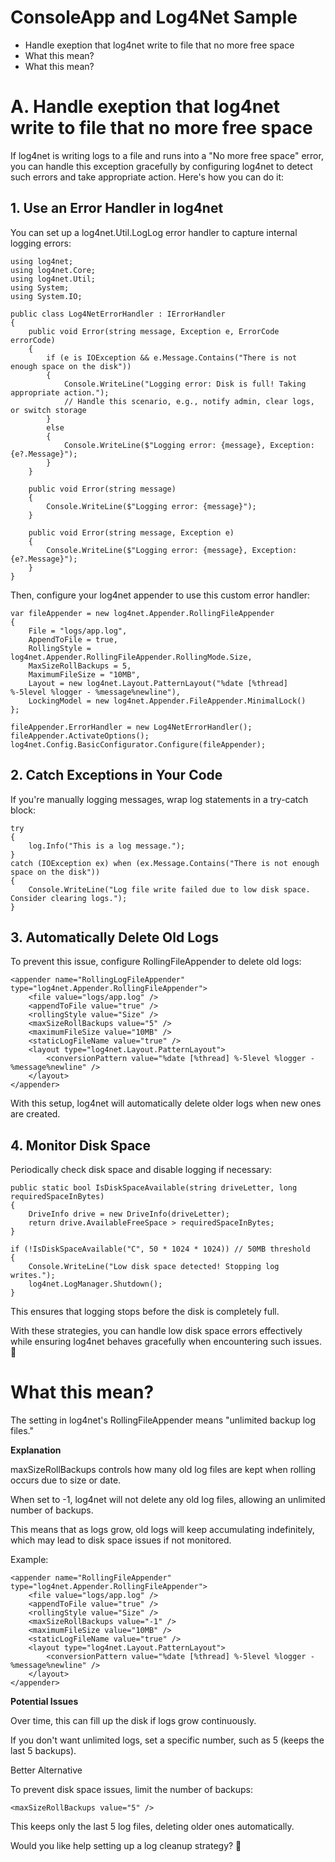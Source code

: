# ConsoleApp and Log4Net Sample
* Handle exeption that log4net write to file that no more free space
* What <maxSizeRollBackups value="-1" /> this mean?
* What <maxSizeRollBackups value="5" /> this mean?

# A. Handle exeption that log4net write to file that no more free space

If log4net is writing logs to a file and runs into a "No more free space" error, you can handle this exception gracefully by configuring log4net to detect such errors and take appropriate action. Here's how you can do it:

## 1. Use an Error Handler in log4net
You can set up a log4net.Util.LogLog error handler to capture internal logging errors:
```
using log4net;
using log4net.Core;
using log4net.Util;
using System;
using System.IO;

public class Log4NetErrorHandler : IErrorHandler
{
    public void Error(string message, Exception e, ErrorCode errorCode)
    {
        if (e is IOException && e.Message.Contains("There is not enough space on the disk"))
        {
            Console.WriteLine("Logging error: Disk is full! Taking appropriate action.");
            // Handle this scenario, e.g., notify admin, clear logs, or switch storage
        }
        else
        {
            Console.WriteLine($"Logging error: {message}, Exception: {e?.Message}");
        }
    }

    public void Error(string message)
    {
        Console.WriteLine($"Logging error: {message}");
    }

    public void Error(string message, Exception e)
    {
        Console.WriteLine($"Logging error: {message}, Exception: {e?.Message}");
    }
}
```

Then, configure your log4net appender to use this custom error handler:
```
var fileAppender = new log4net.Appender.RollingFileAppender
{
    File = "logs/app.log",
    AppendToFile = true,
    RollingStyle = log4net.Appender.RollingFileAppender.RollingMode.Size,
    MaxSizeRollBackups = 5,
    MaximumFileSize = "10MB",
    Layout = new log4net.Layout.PatternLayout("%date [%thread] %-5level %logger - %message%newline"),
    LockingModel = new log4net.Appender.FileAppender.MinimalLock()
};

fileAppender.ErrorHandler = new Log4NetErrorHandler();
fileAppender.ActivateOptions();
log4net.Config.BasicConfigurator.Configure(fileAppender);
```

## 2. Catch Exceptions in Your Code
If you're manually logging messages, wrap log statements in a try-catch block:
```
try
{
    log.Info("This is a log message.");
}
catch (IOException ex) when (ex.Message.Contains("There is not enough space on the disk"))
{
    Console.WriteLine("Log file write failed due to low disk space. Consider clearing logs.");
}
```

## 3. Automatically Delete Old Logs
To prevent this issue, configure RollingFileAppender to delete old logs:
```
<appender name="RollingLogFileAppender" type="log4net.Appender.RollingFileAppender">
    <file value="logs/app.log" />
    <appendToFile value="true" />
    <rollingStyle value="Size" />
    <maxSizeRollBackups value="5" />
    <maximumFileSize value="10MB" />
    <staticLogFileName value="true" />
    <layout type="log4net.Layout.PatternLayout">
        <conversionPattern value="%date [%thread] %-5level %logger - %message%newline" />
    </layout>
</appender>
```

With this setup, log4net will automatically delete older logs when new ones are created.

## 4. Monitor Disk Space
Periodically check disk space and disable logging if necessary:
```
public static bool IsDiskSpaceAvailable(string driveLetter, long requiredSpaceInBytes)
{
    DriveInfo drive = new DriveInfo(driveLetter);
    return drive.AvailableFreeSpace > requiredSpaceInBytes;
}

if (!IsDiskSpaceAvailable("C", 50 * 1024 * 1024)) // 50MB threshold
{
    Console.WriteLine("Low disk space detected! Stopping log writes.");
    log4net.LogManager.Shutdown();
}
```

This ensures that logging stops before the disk is completely full.

With these strategies, you can handle low disk space errors effectively while ensuring log4net behaves gracefully when encountering such issues. 🚀

# What <maxSizeRollBackups value="-1" /> this mean?

The <maxSizeRollBackups value="-1" /> setting in log4net's RollingFileAppender means "unlimited backup log files."

**Explanation**

maxSizeRollBackups controls how many old log files are kept when rolling occurs due to size or date.

When set to -1, log4net will not delete any old log files, allowing an unlimited number of backups.

This means that as logs grow, old logs will keep accumulating indefinitely, which may lead to disk space issues if not monitored.

Example:
```
<appender name="RollingFileAppender" type="log4net.Appender.RollingFileAppender">
    <file value="logs/app.log" />
    <appendToFile value="true" />
    <rollingStyle value="Size" />
    <maxSizeRollBackups value="-1" />
    <maximumFileSize value="10MB" />
    <staticLogFileName value="true" />
    <layout type="log4net.Layout.PatternLayout">
        <conversionPattern value="%date [%thread] %-5level %logger - %message%newline" />
    </layout>
</appender>
```

**Potential Issues**

Over time, this can fill up the disk if logs grow continuously.

If you don't want unlimited logs, set a specific number, such as 5 (keeps the last 5 backups).

Better Alternative

To prevent disk space issues, limit the number of backups:

```
<maxSizeRollBackups value="5" />
```

This keeps only the last 5 log files, deleting older ones automatically.

Would you like help setting up a log cleanup strategy? 🚀
